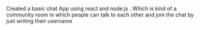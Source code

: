 Created a basic chat App using react and node.js . Which is kind of a community room in which people can talk to each other and join the chat by just writing their username
